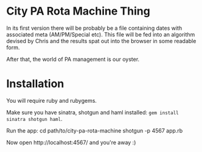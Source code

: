 # City PA Rota Machine Thing

In its first version there will be probably be a file containing dates with associated meta (AM/PM/Special etc). This file will be fed into an algorithm devised by Chris and the results spat out into the browser in some readable form.

After that, the world of PA management is our oyster.

# Installation

You will require ruby and rubygems.

Make sure you have sinatra, shotgun and haml installed: `gem install sinatra shotgun haml`.

Run the app:
    cd path/to/city-pa-rota-machine
    shotgun -p 4567 app.rb

Now open http://localhost:4567/ and you're away :)
